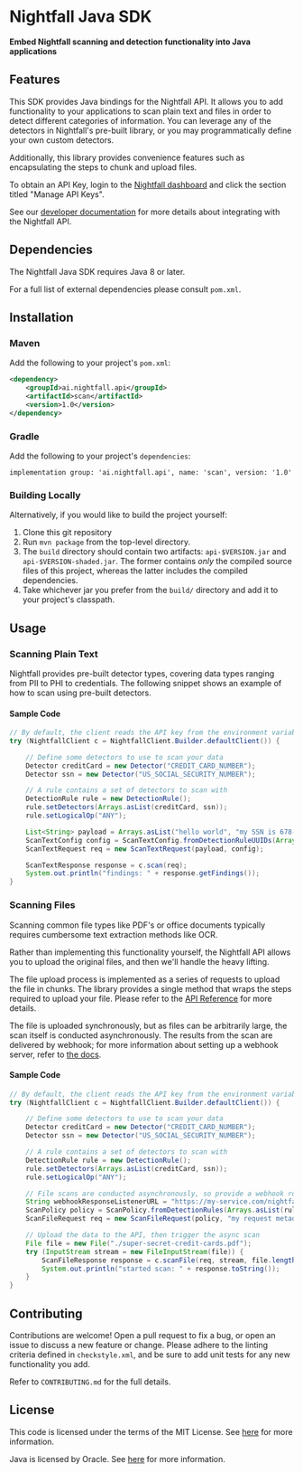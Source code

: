 # Nightfall Java SDK

**Embed Nightfall scanning and detection functionality into Java applications**

<!-- TODO add badges [![Build Status](https://travis-ci.org/joemccann/dillinger.svg?branch=master)](https://travis-ci.org/joemccann/dillinger)
-->

##  Features

This SDK provides Java bindings for the Nightfall API. It allows you to add functionality to your applications to
scan plain text and files in order to detect different categories of information. You can leverage any of
the detectors in Nightfall's pre-built library, or you may programmatically define your own custom detectors. 

Additionally, this library provides convenience features such as encapsulating the steps to chunk and upload files.

To obtain an API Key, login to the [Nightfall dashboard](https://app.nightfall.ai/) and click the section
titled "Manage API Keys".

See our [developer documentation](https://docs.nightfall.ai/docs/entities-and-terms-to-know) for more details about
integrating with the Nightfall API.

## Dependencies

The Nightfall Java SDK requires Java 8 or later.

For a full list of external dependencies please consult `pom.xml`.

## Installation

### Maven
Add the following to your project's `pom.xml`:

``` xml
<dependency>
    <groupId>ai.nightfall.api</groupId>
    <artifactId>scan</artifactId>
    <version>1.0</version>
</dependency>
```

### Gradle
Add the following to your project's `dependencies`:

```
implementation group: 'ai.nightfall.api', name: 'scan', version: '1.0'
```

### Building Locally

Alternatively, if you would like to build the project yourself:
1. Clone this git repository
2. Run `mvn package` from the top-level directory.
3. The `build` directory should contain two artifacts: `api-$VERSION.jar` and `api-$VERSION-shaded.jar`. The former
contains *only* the compiled source files of this project, whereas the latter includes the compiled dependencies. 
4. Take whichever jar you prefer from the `build/` directory and add it to your project's classpath.

## Usage

### Scanning Plain Text

Nightfall provides pre-built detector types, covering data types ranging from PII to PHI to credentials. The following
snippet shows an example of how to scan using pre-built detectors.

####  Sample Code

```java
// By default, the client reads the API key from the environment variable NIGHTFALL_API_KEY
try (NightfallClient c = NightfallClient.Builder.defaultClient()) {

    // Define some detectors to use to scan your data
    Detector creditCard = new Detector("CREDIT_CARD_NUMBER");
    Detector ssn = new Detector("US_SOCIAL_SECURITY_NUMBER");

    // A rule contains a set of detectors to scan with
    DetectionRule rule = new DetectionRule();
    rule.setDetectors(Arrays.asList(creditCard, ssn));
    rule.setLogicalOp("ANY");

    List<String> payload = Arrays.asList("hello world", "my SSN is 678-99-8212", "4242-4242-4242-4242");
    ScanTextConfig config = ScanTextConfig.fromDetectionRuleUUIDs(Arrays.asList(rule), 20);
    ScanTextRequest req = new ScanTextRequest(payload, config);

    ScanTextResponse response = c.scan(req);
    System.out.println("findings: " + response.getFindings());
}
```

### Scanning Files

Scanning common file types like PDF's or office documents typically requires cumbersome text
extraction methods like OCR.

Rather than implementing this functionality yourself, the Nightfall API allows you to upload the
original files, and then we'll handle the heavy lifting.

The file upload process is implemented as a series of requests to upload the file in chunks. The library
provides a single method that wraps the steps required to upload your file. Please refer to the
[API Reference](https://docs.nightfall.ai/reference) for more details.

The file is uploaded synchronously, but as files can be arbitrarily large, the scan itself is conducted asynchronously.
The results from the scan are delivered by webhook; for more information about setting up a webhook server, refer to
[the docs](https://docs.nightfall.ai/docs/creating-a-webhook-server).

#### Sample Code

```java
// By default, the client reads the API key from the environment variable NIGHTFALL_API_KEY
try (NightfallClient c = NightfallClient.Builder.defaultClient()) {

    // Define some detectors to use to scan your data
    Detector creditCard = new Detector("CREDIT_CARD_NUMBER");
    Detector ssn = new Detector("US_SOCIAL_SECURITY_NUMBER");

    // A rule contains a set of detectors to scan with
    DetectionRule rule = new DetectionRule();
    rule.setDetectors(Arrays.asList(creditCard, ssn));
    rule.setLogicalOp("ANY");

    // File scans are conducted asynchronously, so provide a webhook route to an HTTPS server to send results to.
    String webhookResponseListenerURL = "https://my-service.com/nightfall/listener";
    ScanPolicy policy = ScanPolicy.fromDetectionRules(Arrays.asList(rule), webhookResponseListenerURL);
    ScanFileRequest req = new ScanFileRequest(policy, "my request metadata");

    // Upload the data to the API, then trigger the async scan
    File file = new File("./super-secret-credit-cards.pdf");
    try (InputStream stream = new FileInputStream(file)) {
        ScanFileResponse response = c.scanFile(req, stream, file.length());
        System.out.println("started scan: " + response.toString());
    }
}
```


## Contributing

Contributions are welcome! Open a pull request to fix a bug, or open an issue to discuss a new feature
or change. Please adhere to the linting criteria defined in `checkstyle.xml`, and be sure to add unit
tests for any new functionality you add.

Refer to `CONTRIBUTING.md` for the full details.

## License

This code is licensed under the terms of the MIT License. See [here](https://opensource.org/licenses/MIT)
for more information.

Java is licensed by Oracle. See [here](https://www.oracle.com/java/technologies/javase/jdk-faqs.html)
for more information.
